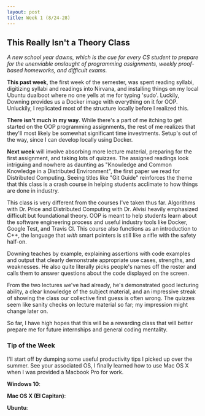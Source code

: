 ```yaml
---
layout: post
title: Week 1 (8/24-28)
---
```


This Really Isn't a Theory Class
--------------------------------
*A new school year dawns, which is the cue for every CS student to prepare for the unenviable onslaught of programming assignments, weekly proof-based homeworks, and difficult exams.*

**This past week**, the first week of the semester, was spent reading syllabi, digitizing syllabi and readings into Nirvana, and installing things on my local Ubuntu dualboot where no one yells at me for typing 'sudo'. 
Luckily, Downing provides us a Docker image with everything on it for OOP. Unluckily, I replicated most of the structure locally before I realized this. 

**There isn't much in my way**. While there's a part of me itching to get started on the OOP programming assignments, the rest of me realizes that they'll most likely be somewhat significant time investments. 
Setup's out of the way, since I can develop locally using Docker.  

**Next week** will involve absorbing more lecture material, preparing for the first assignment, and taking lots of quizzes.
The assigned readings look intriguing and nowhere as daunting as "Knowledge and Common Knowledge in a Distributed Environment", the first paper we read for Distributed Computing. 
Seeing titles like "Git Guide" reinforces the theme that this class is a crash course in helping students acclimate to how things are done in industry.

This class is very different from the courses I've taken thus far. Algorithms with Dr. Price and Distributed Computing with Dr. Alvisi heavily emphasized difficult but foundational theory. 
OOP is meant to help students learn about the software engineering process and useful industry tools like Docker, Google Test, and Travis CI.
This course also functions as an introduction to C++, the language that *with* smart pointers is still like a rifle with the safety half-on. 

Downing teaches by example, explaining assertions with code examples and output that clearly demonstrate appropriate use cases, strengths, and weaknesses. 
He also quite literally picks people's names off the roster and calls them to answer questions about the code displayed on the screen.

From the two lectures we've had already, he's demonstrated good lecturing ability, a clear knowledge of the subject material, and an impressive streak of showing the class our collective first guess is often wrong. The quizzes seem like sanity checks on lecture material so far; my impression might change later on.

So far, I have high hopes that this will be a rewarding class that will better prepare me for future internships and general coding mentality.

### Tip of the Week
I'll start off by dumping some useful productivity tips I picked up over the summer. See your associated OS, I finally learned how to use Mac OS X when I was provided a Macbook Pro for work.

**Windows 10**:

**Mac OS X (El Capitan)**:

**Ubuntu**:
